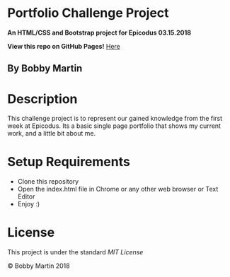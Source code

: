 # Portfolio Challenge Project
**An HTML/CSS and Bootstrap project for Epicodus 03.15.2018**

**View this repo on GitHub Pages!** [Here](http://bobbymart1n.github.io/portfolio-challenge)

## By Bobby Martin

# Description
This challenge project is to represent our gained knowledge from the first week at Epicodus. Its a basic single page portfolio that shows my current work, and a little bit about me.

# Setup Requirements
* Clone this repository
* Open the index.html file in Chrome or any other web browser or Text Editor
* Enjoy :)

# License
This project is under the standard _MIT License_

&copy; Bobby Martin 2018
